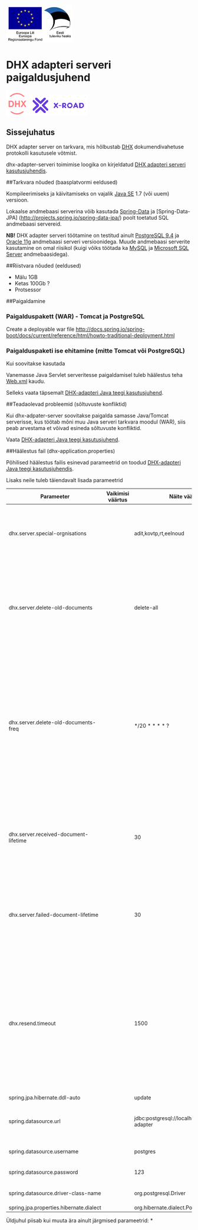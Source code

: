 ![](EL_Regionaalarengu_Fond_horisontaalne.jpg)


# DHX adapteri serveri paigaldusjuhend

![](DHX.PNG)  ![](X-ROAD.PNG)

## Sissejuhatus

DHX adapter server on  tarkvara, mis hõlbustab [DHX](https://e-gov.github.io/DHX/) dokumendivahetuse protokolli kasutusele võtmist.

dhx-adapter-serveri toimimise loogika on kirjeldatud [DHX adapteri serveri kasutusjuhendis](https://github.com/e-gov/DHX-adapter/blob/master/docs/JUHEND-ADAPTER-SERVER.md). 

##Tarkvara nõuded (baasplatvormi eeldused)

Kompileerimiseks ja käivitamiseks on vajalik [Java SE](https://en.wikipedia.org/wiki/Java_Platform,_Standard_Edition) 1.7 (või uuem) versioon.

Lokaalse andmebaasi serverina võib kasutada [Spring-Data](http://projects.spring.io/spring-data/) ja [Spring-Data-JPA] (http://projects.spring.io/spring-data-jpa/) poolt toetatud SQL andmebaasi servereid.

**NB!** DHX adapter serveri töötamine on testitud ainult [PostgreSQL 9.4](https://www.postgresql.org/) ja [Oracle 11g](http://www.oracle.com/technetwork/database/index.html) andmebaasi serveri versioonidega. 
Muude andmebaasi serverite kasutamine on omal riisikol (kuigi võiks töötada ka [MySQL](https://www.mysql.com/) ja [Microsoft SQL Server](https://www.microsoft.com/en-us/sql-server/) andmebaasidega).

##Riistvara nõuded (eeldused)

* Mälu 1GB 
* Ketas 100Gb ?
* Protsessor


##Paigaldamine


### Paigalduspakett (WAR) - Tomcat ja PostgreSQL 

Create a deployable war file
http://docs.spring.io/spring-boot/docs/current/reference/html/howto-traditional-deployment.html

### Paigalduspaketi ise ehitamine (mitte Tomcat või PostgreSQL) 

Kui soovitakse kasutada 

Vanemasse Java Servlet serveritesse paigaldamisel tuleb häälestus teha [Web.xml](http://docs.spring.io/spring-boot/docs/current/reference/html/howto-traditional-deployment.html#howto-create-a-deployable-war-file-for-older-containers) kaudu.

Selleks vaata täpsemalt [DHX-adapteri Java teegi kasutusjuhend](https://github.com/e-gov/DHX-adapter/blob/master/docs/JUHEND.md#teegi-laadimise-h%C3%A4%C3%A4lestamine-webxml-ja-applicationcontextxml).


##Teadaolevad probleemid (sõltuvuste konfliktid)

Kui dhx-adpater-server soovitakse paigalda samasse Java/Tomcat serverisse, kus töötab mõni muu Java serveri tarkvara moodul (WAR), siis peab arvestama et võivad esineda sõltuvuste konfliktid.   

Vaata [DHX-adapteri Java teegi kasutusjuhend](https://github.com/e-gov/DHX-adapter/blob/master/docs/JUHEND.md#teadaolevad-probleemid-s%C3%B5ltuvuste-konfliktid).


##Häälestus fail (dhx-application.properties)

Põhilised häälestus failis esinevad parameetrid on toodud  [DHX-adapteri Java teegi kasutusjuhendis](https://github.com/e-gov/DHX-adapter/blob/master/docs/JUHEND.md#h%C3%A4%C3%A4lestus-fail-dhx-applicationproperties).

Lisaks neile tuleb täiendavalt lisada parameetrid

Parameeter | Vaikimisi väärtus | Näite väärtus | Kirjeldus
------------ | ------------- | ------------- | -------------
dhx.server.special-orgnisations |  | adit,kovtp,rt,eelnoud | DVK alamsüsteemide erandid, millele korral võib DVK teenusest kasutada ainult nime (ei ole vaja organistatsiooni koodi)
dhx.server.delete-old-documents |  | delete-all | "delete-all" määrab et nii dokumendi metaandmed kui ka sisu (fail) kustutatakse perioodilise puhastus protsessi poolt. "delete-content" määrab et ainult sisu (fail) kustutatakse. Muu väärtus jätab kõik alles.
dhx.server.delete-old-documents-freq | | */20 * * * * ? | Vanade dokumentide kustutamise taustatöö käivitamise periood. Kustutatakse ainult dokumendid, mis on vanemad kui alljärgnevate parameetritega määratud päevade arv (30 päeva). [Crontab formaat](http://docs.spring.io/spring-framework/docs/current/javadoc-api/org/springframework/scheduling/support/CronSequenceGenerator.html) kujul: `<second> <minute> <hour> <day> <month> <weekday>`. Väärtus `*/20` tähendab igal 20-nendal ühikul. Seega `*/20 * * * * ?` tähendab iga 20 sekundi järel.
dhx.server.received-document-lifetime | | 30 | Määrab päevade arvu, kui kauaks jäetakse andmebaasi alles, õnnelikult vastu võetud ja edastatud dokument. Kustutamine sõltub ka parameetri "dhx.server.delete-old-documents" väärtusest.
dhx.server.failed-document-lifetime | | 30 | Määrab päevade arvu, kui kauaks jäetakse andmebaasi alles, probleemselt (veaga) edastatud dokument. Kustutamine sõltub ka parameetri "dhx.server.delete-old-documents" väärtusest. 
dhx.resend.timeout| | 1500 | Ajaperiood (minutites, 1500 min=25 tundi), pärast mida proovitakse uuesti saatmisel staatusesse jäänud dokumente saata. Peaks olema suurem kui "document-resend-template" parameetris määratud aegade summa. Kasutatakse reaaalselt satmisel ainult erijuhul kui server kukkus maha või serveri töö peatati sunnitult.    
spring.jpa.hibernate.ddl-auto | | update|
spring.datasource.url | | jdbc:postgresql://localhost:5432/dhx-adapter| Postgres andmebaasi hosti nimi8 (localhost), port (5432) ja andmebaasi nimi (dhx-adapter)
spring.datasource.username | | postgres | Postgres andmebaasi kasutajanimi
spring.datasource.password | | 1*2*3 | Posgres andmebaasi kasutaja parool 
spring.datasource.driver-class-name | | org.postgresql.Driver| Määrab et kasutame Postgres andmebaasi
spring.jpa.properties.hibernate.dialect | | org.hibernate.dialect.PostgreSQL94Dialect| 

Üldjuhul piisab kui muuta ära ainult järgmised parameetrid:
*  

